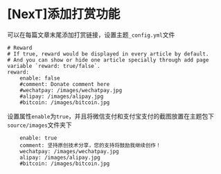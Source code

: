 
# [NexT]添加打赏功能

可以在每篇文章末尾添加打赏链接，设置主题`_config.yml`文件

    # Reward
    # If true, reward would be displayed in every article by default.
    # And you can show or hide one article specially through add page variable `reward: true/false`.
    reward:
        enable: false
        #comment: Donate comment here
        #wechatpay: /images/wechatpay.jpg
        #alipay: /images/alipay.jpg
        #bitcoin: /images/bitcoin.jpg

设置属性`enable`为`true`，并且将微信支付和支付宝支付的截图放置在主题包下`source/images`文件夹下

        enable: true
        comment: 坚持原创技术分享，您的支持将鼓励我继续创作！
        wechatpay: /images/wechatpay.jpg
        alipay: /images/alipay.jpg
        #bitcoin: /images/bitcoin.jpg